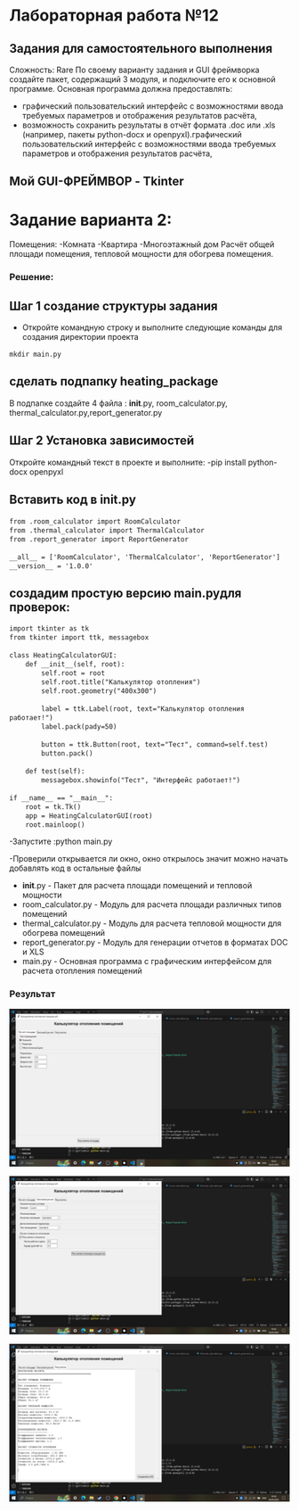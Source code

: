 # Лабораторная работа №12
## Задания для самостоятельного выполнения
Сложность: Rare
По своему варианту задания и GUI фреймворка создайте пакет, содержащий 3 модуля, и подключите его к основной программе. Основная программа должна предоставлять:
- графический пользовательский интерфейс с возможностями ввода требуемых параметров и отображения результатов расчёта,
- возможность сохранить результаты в отчёт формата .doc или .xls (например, пакеты python-docx и openpyxl).графический пользовательский интерфейс с возможностями ввода требуемых параметров и отображения результатов расчёта,
## Мой GUI-ФРЕЙМВОР - Tkinter
# Задание варианта 2:
Помещения:
-Комната
-Квартира
-Многоэтажный дом
Расчёт общей площади помещения, тепловой мощности для обогрева помещения.
### Решение:
## Шаг 1 создание структуры задания
- Откройте командную строку и выполните следующие команды для создания директории проекта
```
mkdir main.py
```
##  сделать подпапку heating_package
В подпапке создайте 4 файла : __init__.py, room_calculator.py, thermal_calculator.py,report_generator.py
## Шаг 2 Установка зависимостей
Откройте командный текст в проекте и выполните:
-pip install python-docx openpyxl
## Вставить код в __init__.py
```
from .room_calculator import RoomCalculator
from .thermal_calculator import ThermalCalculator  
from .report_generator import ReportGenerator

__all__ = ['RoomCalculator', 'ThermalCalculator', 'ReportGenerator']
__version__ = '1.0.0'
```
## создадим простую версию main.pyдля проверок:
```
import tkinter as tk
from tkinter import ttk, messagebox

class HeatingCalculatorGUI:
    def __init__(self, root):
        self.root = root
        self.root.title("Калькулятор отопления")
        self.root.geometry("400x300")
        
        label = ttk.Label(root, text="Калькулятор отопления работает!")
        label.pack(pady=50)
        
        button = ttk.Button(root, text="Тест", command=self.test)
        button.pack()
    
    def test(self):
        messagebox.showinfo("Тест", "Интерфейс работает!")

if __name__ == "__main__":
    root = tk.Tk()
    app = HeatingCalculatorGUI(root)
    root.mainloop()
```
-Запустите :python main.py

-Проверили открывается ли окно, окно открылось значит можно начать добавлять код в остальные файлы

- __init__.py - Пакет для расчета площади помещений и тепловой мощности
- room_calculator.py - Модуль для расчета площади различных типов помещений
- thermal_calculator.py - Модуль для расчета тепловой мощности для обогрева помещений
- report_generator.py - Модуль для генерации отчетов в форматах DOC и XLS
- main.py - Основная программа с графическим интерфейсом для расчета отопления помещений

### Результат
![помещение](помещение.png)

![отопление](отопление.png)

![результат](резульат.png)

